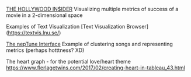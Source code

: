 [THE HOLLYWOOD IN$IDER](https://www.informationisbeautiful.net/visualizations/the-hollywood-insider/) Visualizing multiple metrics of success of a movie in a 2-dimensional space

Examples of Text Visualization [Text Visualization Browser] (https://textvis.lnu.se/)

[The nepTune Interface](http://www.cp.jku.at/projects/neptune/) Example of clustering songs and representing metrics (perhaps hotttness? XD)


The heart graph - for the potential love/heart theme https://www.flerlagetwins.com/2017/02/creating-heart-in-tableau_43.html
